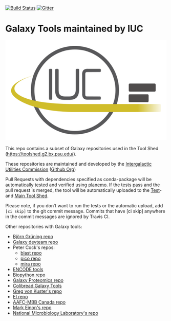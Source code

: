 [![Build Status](https://travis-ci.org/galaxyproject/tools-iuc.svg?branch=master)](https://travis-ci.org/galaxyproject/tools-iuc)
[![Gitter](https://badges.gitter.im/galaxyproject/tools-iuc.svg)](https://gitter.im/galaxy-iuc/iuc?utm_source=badge&utm_medium=badge&utm_campaign=pr-badge&utm_content=badge) 

Galaxy Tools maintained by IUC
==============================

![](iuc_logo.png)

This repo contains a subset of Galaxy repositories used in the Tool Shed (https://toolshed.g2.bx.psu.edu/).

These repositories are maintained and developed by the [Intergalactic Utilities Commission](https://galaxyproject.org/iuc/) ([Github Org](https://github.com/galaxy-iuc/))

Pull Requests with dependencies specified as conda-package will be automatically tested and verified using [planemo](https://github.com/galaxyproject/planemo). If the tests pass and the pull request is merged, the tool will be automatically uploaded to the [Test](http://testtoolshed.g2.bx.psu.edu/)- and [Main Tool Shed](http://toolshed.g2.bx.psu.edu/).

Please note, if you don’t want to run the tests or the automatic upload, add `[ci skip]` to the git commit message.
Commits that have [ci skip] anywhere in the commit messages are ignored by Travis CI.


Other repositories with Galaxy tools:
 * [Björn Grüning repo](https://github.com/bgruening/galaxytools)
 * [Galaxy devteam repo](https://github.com/galaxyproject/tools-devteam)
 * Peter Cock's repos:
   * [blast repo](https://github.com/peterjc/galaxy_blast)
   * [pico repo](https://github.com/peterjc/pico_galaxy)
   * [mira repo](https://github.com/peterjc/galaxy_mira)
 * [ENCODE tools](https://github.com/modENCODE-DCC/Galaxy)
 * [Biopython repo](https://github.com/biopython/galaxy_packages)
 * [Galaxy Proteomics repo](https://github.com/galaxyproteomics/tools-galaxyp)
 * [Colibread Galaxy Tools](https://github.com/genouest/tools-colibread)
 * [Greg von Kuster's repo](https://github.com/gregvonkuster/galaxy-csg)
 * [EI repo](https://github.com/TGAC/earlham-galaxytools)
 * [AAFC-MBB Canada repo](https://github.com/AAFC-MBB/Galaxy/tree/master/wrappers)
 * [Mark Einon's repo](https://gitlab.com/einonm/galaxy-tools)
 * [National Microbiology Laboratory's repo](https://github.com/phac-nml/galaxy_tools)

 
